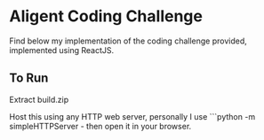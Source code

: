 # Aligent Coding Challenge

Find below my implementation of the coding challenge provided, implemented using ReactJS.

## To Run

Extract build.zip 

Host this using any HTTP web server, personally I use ```python -m simpleHTTPServer - then open it in your browser.